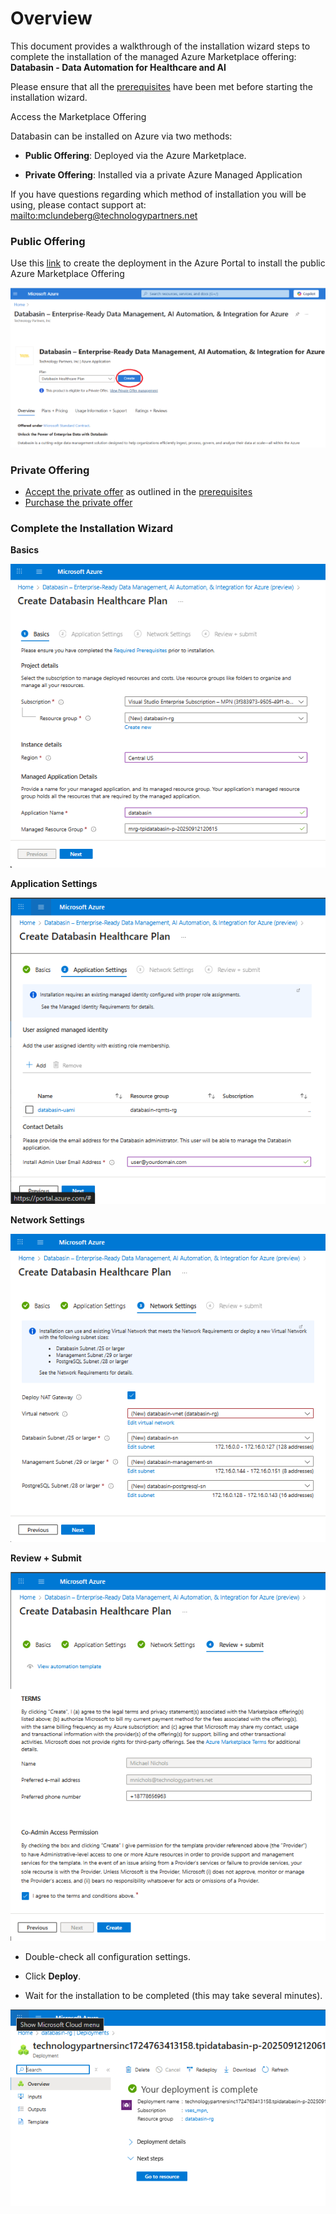 # Overview

This document provides a walkthrough of the installation wizard steps to
complete the installation of the managed Azure Marketplace offering:
**Databasin - Data Automation for Healthcare and AI**

Please ensure that all the
[prerequisites](https://github.com/tpidai/databasin/blob/main/docs/databasin_prerequisites_for_azure.md#resource-provider-requirements)
have been met before starting the installation wizard.

Access the Marketplace Offering

Databasin can be installed on Azure via two methods:

- **Public Offering**: Deployed via the Azure Marketplace.

- **Private Offering**: Installed via a private Azure Managed
  Application

If you have questions regarding which method of installation you will be
using, please contact support at:
[mailto:mclundeberg@technologypartners.net](mailto:mclundeberg@technologypartners.net)

### Public Offering

Use this [link](https://portal.azure.com/#create/technologypartnersinc1724763413158.tpidatabasintpidatabasin_0) to create the deployment in the Azure Portal to install the public Azure Marketplace Offering

![](./install/media/image1.png)

### Private Offering

 - [Accept the private offer](https://learn.microsoft.com/en-us/marketplace/private-offers-accept-offer)
as outlined in the [prerequisites](https://github.com/tpidai/databasin/blob/main/docs/databasin_prerequisites_for_azure.md#private-offering-requirements)
 - [Purchase the private offer](https://learn.microsoft.com/en-us/marketplace/private-offers-purchase#purchase-the-private-offer) 

### Complete the Installation Wizard
**Basics** 

![](./install/media/image2.png)

**Application Settings**

![](./install/media/image3.png)

**Network Settings**

![](./install/media/image4.png)

**Review + Submit**

![](./install/media/image5.png)

- Double-check all configuration settings.

- Click **Deploy**.

- Wait for the installation to be completed (this may take several
  minutes).

![](./install/media/image6.png)